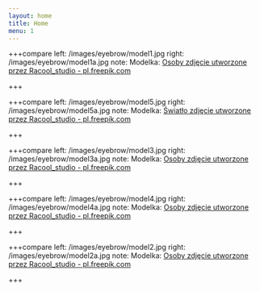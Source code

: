 ```yaml
---
layout: home
title: Home
menu: 1
---
```


+++compare
left: /images/eyebrow/model1.jpg
right: /images/eyebrow/model1a.jpg
note: Modelka: <a href="https://pl.freepik.com/darmowe-zdjecie-wektory/osoby">Osoby zdjęcie utworzone przez Racool_studio - pl.freepik.com</a>

+++

+++compare
left: /images/eyebrow/model5.jpg
right: /images/eyebrow/model5a.jpg
note: Modelka: <a href="https://pl.freepik.com/darmowe-zdjecie-wektory/swiatlo">Światło zdjęcie utworzone przez Racool_studio - pl.freepik.com</a>

+++

+++compare
left: /images/eyebrow/model3.jpg
right: /images/eyebrow/model3a.jpg
note: Modelka: <a href="https://pl.freepik.com/darmowe-zdjecie-wektory/osoby">Osoby zdjęcie utworzone przez Racool_studio - pl.freepik.com</a>

+++

+++compare
left: /images/eyebrow/model4.jpg
right: /images/eyebrow/model4a.jpg
note: Modelka: <a href="https://pl.freepik.com/darmowe-zdjecie-wektory/osoby">Osoby zdjęcie utworzone przez Racool_studio - pl.freepik.com</a>

+++

+++compare
left: /images/eyebrow/model2.jpg
right: /images/eyebrow/model2a.jpg
note: Modelka: <a href="https://pl.freepik.com/darmowe-zdjecie-wektory/osoby">Osoby zdjęcie utworzone przez Racool_studio - pl.freepik.com</a>

+++
